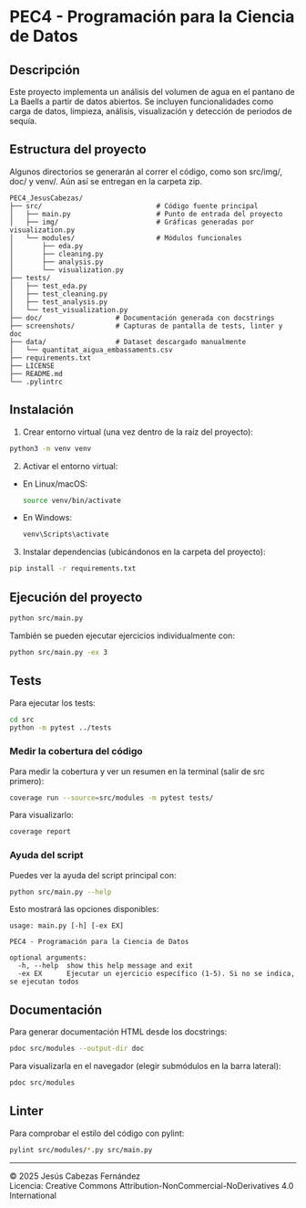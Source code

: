 # PEC4 - Programación para la Ciencia de Datos

## Descripción

Este proyecto implementa un análisis del volumen de agua en el pantano de La Baells a partir de datos abiertos. Se incluyen funcionalidades como carga de datos, limpieza, análisis, visualización y detección de periodos de sequía.

## Estructura del proyecto
Algunos directorios se generarán al correr el código, como son src/img/, doc/ y venv/. Aún así se entregan en la carpeta zip.
```
PEC4_JesusCabezas/
├── src/                            # Código fuente principal
│   ├── main.py                     # Punto de entrada del proyecto
│   ├── img/                        # Gráficas generadas por visualization.py
│   └── modules/                    # Módulos funcionales
│       ├── eda.py
│       ├── cleaning.py
│       ├── analysis.py
│       └── visualization.py
├── tests/
│   ├── test_eda.py
│   ├── test_cleaning.py
│   ├── test_analysis.py
│   └── test_visualization.py
├── doc/                  # Documentación generada con docstrings
├── screenshots/          # Capturas de pantalla de tests, linter y doc
├── data/                 # Dataset descargado manualmente
│   └── quantitat_aigua_embassaments.csv
├── requirements.txt
├── LICENSE
├── README.md
└── .pylintrc
```

## Instalación

1. Crear entorno virtual (una vez dentro de la raíz del proyecto):

```bash
python3 -m venv venv
```

2. Activar el entorno virtual:

- En Linux/macOS:
  ```bash
  source venv/bin/activate
  ```
- En Windows:
  ```bash
  venv\Scripts\activate
  ```

3. Instalar dependencias (ubicándonos en la carpeta del proyecto):

```bash
pip install -r requirements.txt
```

## Ejecución del proyecto

```bash
python src/main.py
```

También se pueden ejecutar ejercicios individualmente con:

```bash
python src/main.py -ex 3
```

## Tests

Para ejecutar los tests:

```bash
cd src
python -m pytest ../tests
```

### Medir la cobertura del código

Para medir la cobertura y ver un resumen en la terminal (salir de src primero):

```bash
coverage run --source=src/modules -m pytest tests/
```

Para visualizarlo:

```bash
coverage report
```

### Ayuda del script

Puedes ver la ayuda del script principal con:

```bash
python src/main.py --help
```

Esto mostrará las opciones disponibles:

```text
usage: main.py [-h] [-ex EX]

PEC4 - Programación para la Ciencia de Datos

optional arguments:
  -h, --help  show this help message and exit
  -ex EX      Ejecutar un ejercicio específico (1-5). Si no se indica, se ejecutan todos
```


## Documentación

Para generar documentación HTML desde los docstrings:

```bash
pdoc src/modules --output-dir doc
```

Para visualizarla en el navegador (elegir submódulos en la barra lateral):

```bash
pdoc src/modules
```

## Linter

Para comprobar el estilo del código con pylint:

```bash
pylint src/modules/*.py src/main.py
```

---

© 2025 Jesús Cabezas Fernández  
Licencia: Creative Commons Attribution-NonCommercial-NoDerivatives 4.0 International
